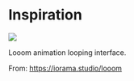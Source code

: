 # Inspiration

![](https://db-feed.s3.amazonaws.com/legacy/Screen_Shot_2019_11_21_at_3_39_03_PM-1574368804184.png)

Looom animation looping interface.

From: https://iorama.studio/looom